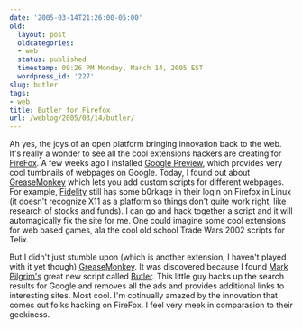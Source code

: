 ```yaml
---
date: '2005-03-14T21:26:00-05:00'
old:
  layout: post
  oldcategories:
  - web
  status: published
  timestamp: 09:26 PM Monday, March 14, 2005 EST
  wordpress_id: '227'
slug: butler
tags:
- web
title: Butler for Firefox
url: /weblog/2005/03/14/butler/
---
```


Ah yes, the joys of an open platform bringing innovation back to the web.  It's
really a wonder to see all the cool extensions hackers are creating for
[FireFox](http://www.spreadfirefox.com/?q=affiliates&id=38177&t=82).  A few weeks ago I installed
[Google Preview](http://ackroyd.de/googlepreview/), which provides
very cool tumbnails of webpages on Google.  Today, I found out about
[GreaseMonkey](http://greasemonkey.mozdev.org/) which lets you add
custom scripts for different webpages.  For example,
[Fidelity](http://www.fidelity.com/) still has some b0rkage in
their login on Firefox in Linux (it doesn't recognize X11 as a platform so
things don't quite work right, like research of stocks and funds).  I can go
and hack together a script and it will automagically fix the site for me.  One
could imagine some cool extensions for web based games, ala the cool old school
Trade Wars 2002 scripts for Telix.

But I didn't just stumble upon (which is another extension, I haven't played
with it yet though) [GreaseMonkey](http://greasemonkey.mozdev.org/).
It was discovered because I found [Mark Pilgrim's](http://diveintomark.org/) great new script called
[Butler](http://diveintomark.org/projects/butler/).  This little
guy hacks up the search results for Google and removes all the ads and
provides additional links to interesting sites.  Most cool.  I'm cotinually
amazed by the innovation that comes out folks hacking on FireFox.  I feel very
meek in comparasion to their geekiness.
